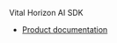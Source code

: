 Vital Horizon AI SDK

* [Product documentation](https://docs.tryvital.io/api-reference/horizon-ai/)
